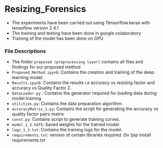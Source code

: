 # Resizing_Forensics
- The experiments have been carried out using Tensorflow.keras with tensoflow version 2.4.1
- The training and testing have been done in google colaboratory
- Training of the model has been done on GPU
 

### File Descriptions
- The folder `proposed (preprocessing layer)` contains all files and findings for our proposed method
- `Proposed_Method.ipynb`: Contains the creation and training of the deep learning model.
- `Results.ipynb`: Contains the results i.e accuracy vs resizing factor and accuracy vs Quality Factor 2.
- `DataLoader.py` : Contains the generator required for loading data during model training
- `utilities.py`: Contains the data preparation algorithm
- `accuracyMatrix_1.py`: Contains the script for generating the accuracy vs quality factor pairs matrix
- `const.py`: Contains script to generate training curves.
- `model_1_3.hdf5`: Saved weights for the trained model.
- `logs_1_3.txt`: Contains the training logs for the model.
- `requirements.txt`: version of certain libraries required. Do !pip install requirements.txt
